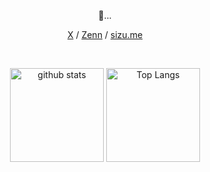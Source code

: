 <div align="center">

🐌...

[X](https://x.com/kkagomme) / [Zenn](https://zenn.dev/kkagomme) / [sizu.me](https://sizu.me/kagome)

&nbsp;

 <img alt="github stats" height="150px" src="http://github-profile-summary-cards.vercel.app/api/cards/stats?username=kagomen" />
  <img alt="Top Langs" height="150px" src="http://github-profile-summary-cards.vercel.app/api/cards/repos-per-language?username=kagomen&exclude=HTML,CSS,Blade" />
 
</div>
